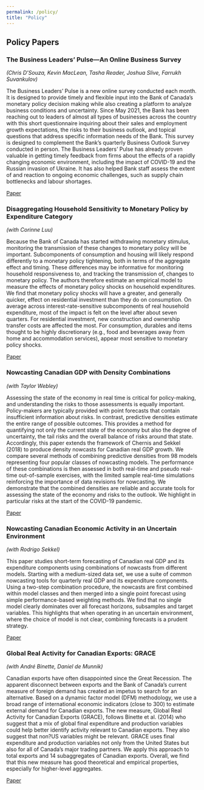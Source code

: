 ```yaml
---
permalink: /policy/
title: "Policy"
---
```


## Policy Papers

### The Business Leaders’ Pulse—An Online Business Survey
*(Chris D'Souza, Kevin MacLean, Tasha Reader, Joshua Slive, Farrukh Suvankulov)*

The Business Leaders’ Pulse is a new online survey conducted each month. It is designed to provide timely and flexible input into the Bank of Canada’s monetary policy decision making while also creating a platform to analyze business conditions and uncertainty. Since May 2021, the Bank has been reaching out to leaders of almost all types of businesses across the country with this short questionnaire inquiring about their sales and employment growth expectations, the risks to their business outlook, and topical questions that address specific information needs of the Bank. This survey is designed to complement the Bank’s quarterly Business Outlook Survey conducted in person. The Business Leaders’ Pulse has already proven valuable in getting timely feedback from firms about the effects of a rapidly changing economic environment, including the impact of COVID-19 and the Russian invasion of Ukraine. It has also helped Bank staff assess the extent of and reaction to ongoing economic challenges, such as supply chain bottlenecks and labour shortages.

[Paper](https://www.bankofcanada.ca/2022/06/staff-discussion-paper-2022-14/)

### Disaggregating Household Sensitivity to Monetary Policy by Expenditure Category
*(with Corinne Luu)*

Because the Bank of Canada has started withdrawing monetary stimulus, monitoring the transmission of these changes to monetary policy will be important. Subcomponents of consumption and housing will likely respond differently to a monetary policy tightening, both in terms of the aggregate effect and timing. These differences may be informative for monitoring household responsiveness to, and tracking the transmission of, changes to monetary policy. The authors therefore estimate an empirical model to measure the effects of monetary policy shocks on household expenditures. We find that monetary policy shocks will have a greater, and generally quicker, effect on residential investment than they do on consumption. On average across interest-rate-sensitive subcomponents of real household expenditure, most of the impact is felt on the level after about seven quarters. For residential investment, new construction and ownership transfer costs are affected the most. For consumption, durables and items thought to be highly discretionary (e.g., food and beverages away from home and accommodation services), appear most sensitive to monetary policy shocks.

[Paper](https://www.bankofcanada.ca/2018/10/staff-analytical-note-2018-32/)

### Nowcasting Canadian GDP with Density Combinations
*(with Taylor Webley)*

Assessing the state of the economy in real time is critical for policy-making, and understanding the risks to those assessments is equally important. Policy-makers are typically provided with point forecasts that contain insufficient information about risks. In contrast, predictive densities estimate the entire range of possible outcomes. This provides a method for quantifying not only the current state of the economy but also the degree of uncertainty, the tail risks and the overall balance of risks around that state. Accordingly, this paper extends the framework of Chernis and Sekkel (2018) to produce density nowcasts for Canadian real GDP growth. We compare several methods of combining predictive densities from 98 models representing four popular classes of nowcasting models. The performance of these combinations is then assessed in both real-time and pseudo real-time out-of-sample exercises, with the limited sample real-time simulations reinforcing the importance of data revisions for nowcasting. We demonstrate that the combined densities are reliable and accurate tools for assessing the state of the economy and risks to the outlook. We highlight in particular risks at the start of the COVID-19 pandemic.

[Paper](https://www.bankofcanada.ca/2022/05/staff-discussion-paper-2022-12/)

### Nowcasting Canadian Economic Activity in an Uncertain Environment
*(with Rodrigo Sekkel)*

This paper studies short-term forecasting of Canadian real GDP and its expenditure components using combinations of nowcasts from different models. Starting with a medium-sized data set, we use a suite of common nowcasting tools for quarterly real GDP and its expenditure components. Using a two-step combination procedure, the nowcasts are first combined within model classes and then merged into a single point forecast using simple performance-based weighting methods. We find that no single model clearly dominates over all forecast horizons, subsamples and target variables. This highlights that when operating in an uncertain environment, where the choice of model is not clear, combining forecasts is a prudent strategy.

[Paper](https://www.bankofcanada.ca/2018/08/staff-discussion-paper-2018-9/)

### Global Real Activity for Canadian Exports: GRACE
*(with Andr&eacute; Binette, Daniel de Munnik)*

Canadian exports have often disappointed since the Great Recession. The apparent disconnect between exports and the Bank of Canada’s current measure of foreign demand has created an impetus to search for an alternative. Based on a dynamic factor model (DFM) methodology, we use a broad range of international economic indicators (close to 300) to estimate external demand for Canadian exports. The new measure, Global Real Activity for Canadian Exports (GRACE), follows Binette et al. (2014) who suggest that a mix of global final expenditure and production variables could help better identify activity relevant to Canadian exports. They also suggest that non?US variables might be relevant. GRACE uses final expenditure and production variables not only from the United States but also for all of Canada’s major trading partners. We apply this approach to total exports and 14 subaggregates of Canadian exports. Overall, we find that this new measure has good theoretical and empirical properties, especially for higher-level aggregates.

[Paper](https://www.bankofcanada.ca/2017/01/staff-discussion-paper-2017-2/)
